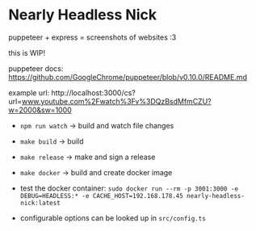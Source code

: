 # Nearly Headless Nick

puppeteer + express = screenshots of websites :3

this is WIP!

puppeteer docs: https://github.com/GoogleChrome/puppeteer/blob/v0.10.0/README.md

example url: http://localhost:3000/cs?url=www.youtube.com%2Fwatch%3Fv%3DQzBsdMfmCZU?w=2000&sw=1000

* `npm run watch` -> build and watch file changes
* `make build` -> build
* `make release` -> make and sign a release
* `make docker` -> build and create docker image


* test the docker container: `sudo docker run --rm -p 3001:3000 -e DEBUG=HEADLESS:* -e CACHE_HOST=192.168.178.45 nearly-headless-nick:latest`
* configurable options can be looked up in `src/config.ts`
